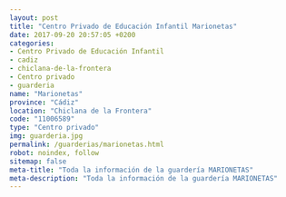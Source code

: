 ```yaml
---
layout: post
title: "Centro Privado de Educación Infantil Marionetas"
date: 2017-09-20 20:57:05 +0200
categories:
- Centro Privado de Educación Infantil
- cadiz
- chiclana-de-la-frontera
- Centro privado
- guarderia
name: "Marionetas"
province: "Cádiz"
location: "Chiclana de la Frontera"
code: "11006589"
type: "Centro privado"
img: guarderia.jpg
permalink: /guarderias/marionetas.html
robot: noindex, follow
sitemap: false
meta-title: "Toda la información de la guardería MARIONETAS"
meta-description: "Toda la información de la guardería MARIONETAS"
---
```

